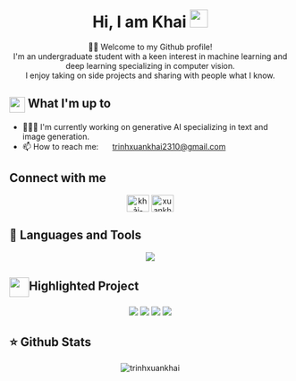 <div align="center">
    <h1>Hi, I am Khai</a> <img
            src="https://media.giphy.com/media/hvRJCLFzcasrR4ia7z/giphy.gif" width="32"></h1>
    <p>🙏🏻 Welcome to my Github profile!<br />
        I'm an undergraduate student with a keen interest in machine learning and deep learning specializing in computer vision.<br />
        I enjoy taking on side projects and sharing with people what I know.</p>
</div>

<div>
    <div>
        <h2><img align="center"
                src="https://emojis.slackmojis.com/emojis/images/1584726375/8272/blob-cool.gif?1584726375" width="28" />
            What I'm up to</h2>
        <ul>
            <li> 👨🏻‍💻 I'm currently working on generative AI specializing in text and image generation.</li>
            <li>📫 How to reach me: <img align="center"
                    src="https://emojis.slackmojis.com/emojis/images/1450319444/38/gmail.png?1450319444" width="17" />
                <a href="mailto:trinhxuankhai2310@gmail.com" target="_blank">trinhxuankhai2310@gmail.com</a
        </ul>
    </div>
    <div>
        <h2>Connect with me</h2>
        <p align="center">
        <a href="https://www.linkedin.com/in/kh%E1%BA%A3i-tr%E1%BB%8Bnh-xu%C3%A2n-269546304/" target="blank"><img align="center" src="https://raw.githubusercontent.com/rahuldkjain/github-profile-readme-generator/master/src/images/icons/Social/linked-in-alt.svg" alt="khải-trịnh-xuân-269546304" height="30" width="40" /></a>
        <a href="https://www.facebook.com/xuankhai.trinh" target="blank"><img align="center" src="https://raw.githubusercontent.com/rahuldkjain/github-profile-readme-generator/master/src/images/icons/Social/facebook.svg" alt="xuankhai.trinh" height="30" width="40" /></a>
        </p>
    </div>
    <div>
        <h2>🧰 Languages and Tools</h2>
        <p align="center">
        <a href="https://skillicons.dev">
            <img src="https://skillicons.dev/icons?i=github,c,cpp,pytorch,tensorflow,py,flask,opencv,sklearn" />
        </a>
        </p>
    </div>
    <div>
        <h2><img align="center" width="35"
                src="https://emojis.slackmojis.com/emojis/images/1531847048/4223/blob-100.gif?1531847048" />Highlighted Project</h2>
        <p align="center">
            <a href="https://github.com/AIVIETNAMResearch/AI-City-2024-Track2">
                <img src="https://github-readme-stats.vercel.app/api/pin/?username=AIVIETNAMResearch&repo=AI-City-2024-Track2&theme=white" /></a>
            <a href="https://github.com/AIVIETNAMResearch/VN_Multi_User_Video_Search">
                <img src="https://github-readme-stats.vercel.app/api/pin/?username=AIVIETNAMResearch&repo=VN_Multi_User_Video_Search&theme=white" /></a>
            <a href="https://github.com/trinhxuankhai/ZaloAI2023">
                <img src="https://github-readme-stats.vercel.app/api/pin/?username=trinhxuankhai&repo=ZaloAI2023&theme=white" /></a>
            <a href="https://github.com/nguyen-brat/COVID-QU-Ex-Segmentation">
                <img src="https://github-readme-stats.vercel.app/api/pin/?username=nguyen-brat&repo=COVID-QU-Ex-Segmentation&theme=white" /></a>
        </p>
    </div>
</div>

<div>
    <h2>⭐ Github Stats</h2>
    <p align="center">
    <img align="center" src="https://github-readme-stats.vercel.app/api?username=trinhxuankhai&show_icons=true&locale=en" alt="trinhxuankhai" />
     </p>
<div>
